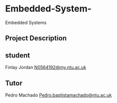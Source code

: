 # Embedded-System-
Embedded Systems

## Project Description

## student

Finlay Jordan <N0564192@my.ntu.ac.uk>

## Tutor

Pedro Machado <Pedro.baptistamachado@ntu.ac.uk>

